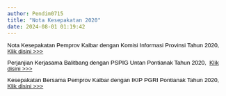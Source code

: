 ```yaml
---
author: Pendim0715
title: "Nota Kesepakatan 2020"
date: 2024-08-01 01:19:42
---
```

<p style="margin: 0cm; font-variant-ligatures: normal; font-variant-caps: normal; orphans: 2; text-align: start; widows: 2; -webkit-text-stroke-width: 0px; text-decoration-thickness: initial; text-decoration-style: initial; text-decoration-color: initial; word-spacing: 0px; line-height: 1;"><span style="font-family: arial, helvetica, sans-serif; font-size: 10pt;"><strong><span style="color: black; font-weight: normal;"><span style="vertical-align: inherit;"><span style="vertical-align: inherit;">Nota Kesepakatan Pemprov Kalbar dengan Komisi Informasi Provinsi Tahun 2020,&nbsp; </span></span><a href="https://drive.google.com/file/d/1F_ShRn1zt605eZBa6SiK1wkKJbw7FkK3/view?usp=sharing"><span style="vertical-align: inherit;"><span style="vertical-align: inherit;">Klik disini &gt;&gt;&gt;</span></span></a></span></strong></span></p>

<p style="margin: 0cm; font-variant-ligatures: normal; font-variant-caps: normal; orphans: 2; text-align: start; widows: 2; -webkit-text-stroke-width: 0px; text-decoration-thickness: initial; text-decoration-style: initial; text-decoration-color: initial; word-spacing: 0px; line-height: 1;"><span style="font-family: arial, helvetica, sans-serif; font-size: 10pt;">&nbsp;</span></p>

<p style="margin: 0cm; font-variant-ligatures: normal; font-variant-caps: normal; orphans: 2; text-align: start; widows: 2; -webkit-text-stroke-width: 0px; text-decoration-thickness: initial; text-decoration-style: initial; text-decoration-color: initial; word-spacing: 0px; line-height: 1;"><span style="font-family: arial, helvetica, sans-serif; font-size: 10pt;"><strong><span style="color: black; font-weight: normal;"><span style="vertical-align: inherit;"><span style="vertical-align: inherit;">Perjanjian Kerjasama Balitbang dengan PSPIG Untan Pontianak Tahun 2020,&nbsp; </span></span><a href="https://drive.google.com/file/d/1fAmFztAE-oKVGVLfsM8_9u_0vWtyjX2H/view?usp=sharing"><span style="vertical-align: inherit;"><span style="vertical-align: inherit;">Klik disini &gt;&gt;&gt;</span></span></a></span></strong></span></p>

<p style="margin: 0cm; font-variant-ligatures: normal; font-variant-caps: normal; orphans: 2; text-align: start; widows: 2; -webkit-text-stroke-width: 0px; text-decoration-thickness: initial; text-decoration-style: initial; text-decoration-color: initial; word-spacing: 0px; line-height: 1;"><span style="font-family: arial, helvetica, sans-serif; font-size: 10pt;">&nbsp;</span></p>

<p style="margin: 0cm; font-variant-ligatures: normal; font-variant-caps: normal; orphans: 2; text-align: start; widows: 2; -webkit-text-stroke-width: 0px; text-decoration-thickness: initial; text-decoration-style: initial; text-decoration-color: initial; word-spacing: 0px; line-height: 1;"><span style="font-family: arial, helvetica, sans-serif; font-size: 10pt;"><strong><span style="color: black; font-weight: normal;"><span style="vertical-align: inherit;"><span style="vertical-align: inherit;">Kesepakatan Bersama Pemprov Kalbar dengan IKIP PGRI Pontianak Tahun 2020,&nbsp; </span></span><a href="https://drive.google.com/file/d/1UsYKUZ1eZUUlA9NkucKlJAbrCxbWGblS/view?usp=sharing"><span style="vertical-align: inherit;"><span style="vertical-align: inherit;">Klik disini &gt;&gt;&gt;</span></span></a></span></strong></span></p>

<p style="margin: 0cm; font-variant-ligatures: normal; font-variant-caps: normal; orphans: 2; text-align: start; widows: 2; -webkit-text-stroke-width: 0px; text-decoration-thickness: initial; text-decoration-style: initial; text-decoration-color: initial; word-spacing: 0px; line-height: 1;"><span style="font-family: arial, helvetica, sans-serif; font-size: 10pt;">&nbsp;</span></p>
